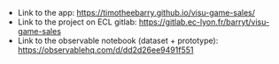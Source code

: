 - Link to the app: https://timotheebarry.github.io/visu-game-sales/
- Link to the project on ECL gitlab: https://gitlab.ec-lyon.fr/barryt/visu-game-sales
- Link to the observable notebook (dataset + prototype): https://observablehq.com/d/dd2d26ee9491f551
